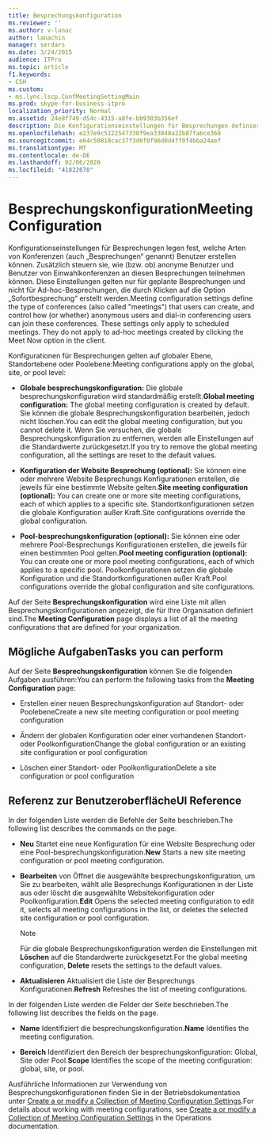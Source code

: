 ```yaml
---
title: Besprechungskonfiguration
ms.reviewer: ''
ms.author: v-lanac
author: lanachin
manager: serdars
ms.date: 3/24/2015
audience: ITPro
ms.topic: article
f1.keywords:
- CSH
ms.custom:
- ms.lync.lscp.ConfMeetingSettingMain
ms.prod: skype-for-business-itpro
localization_priority: Normal
ms.assetid: 24e8f749-d54c-4315-a8fe-bb9303b356ef
description: Die Konfigurationseinstellungen für Besprechungen definieren den Typ von Konferenzen (auch calledmeetings), die Benutzer erstellen können, und Steuern, wie (oder ob) anonyme Benutzer und Benutzer von Einwahlkonferenzen an diesen Konferenzen teilnehmen können. Diese Einstellungen gelten nur für geplante Besprechungen. Sie gelten nicht für Ad-hoc-Besprechungen, die durch Klicken auf die Option Sofortbesprechung erstellt werden.
ms.openlocfilehash: e237e9c5122547338f9ea33848a22b87fabce368
ms.sourcegitcommit: e64c50818cac37f3d6f0f96d0d4ff0f4bba24aef
ms.translationtype: MT
ms.contentlocale: de-DE
ms.lasthandoff: 02/06/2020
ms.locfileid: "41822678"
---
```

# <a name="meeting-configuration"></a><span data-ttu-id="bec60-105">Besprechungskonfiguration</span><span class="sxs-lookup"><span data-stu-id="bec60-105">Meeting Configuration</span></span>

<span data-ttu-id="bec60-p102">Konfigurationseinstellungen für Besprechungen legen fest, welche Arten von Konferenzen (auch „Besprechungen“ genannt) Benutzer erstellen können. Zusätzlich steuern sie, wie (bzw. ob) anonyme Benutzer und Benutzer von Einwahlkonferenzen an diesen Besprechungen teilnehmen können. Diese Einstellungen gelten nur für geplante Besprechungen und nicht für Ad-hoc-Besprechungen, die durch Klicken auf die Option „Sofortbesprechung“ erstellt werden.</span><span class="sxs-lookup"><span data-stu-id="bec60-p102">Meeting configuration settings define the type of conferences (also called "meetings") that users can create, and control how (or whether) anonymous users and dial-in conferencing users can join these conferences. These settings only apply to scheduled meetings. They do not apply to ad-hoc meetings created by clicking the Meet Now option in the client.</span></span>

<span data-ttu-id="bec60-109">Konfigurationen für Besprechungen gelten auf globaler Ebene, Standortebene oder Poolebene:</span><span class="sxs-lookup"><span data-stu-id="bec60-109">Meeting configurations apply on the global, site, or pool level:</span></span>

- <span data-ttu-id="bec60-110">**Globale besprechungskonfiguration:** Die globale besprechungskonfiguration wird standardmäßig erstellt.</span><span class="sxs-lookup"><span data-stu-id="bec60-110">**Global meeting configuration:** The global meeting configuration is created by default.</span></span> <span data-ttu-id="bec60-111">Sie können die globale Besprechungskonfiguration bearbeiten, jedoch nicht löschen.</span><span class="sxs-lookup"><span data-stu-id="bec60-111">You can edit the global meeting configuration, but you cannot delete it.</span></span> <span data-ttu-id="bec60-112">Wenn Sie versuchen, die globale Besprechungskonfiguration zu entfernen, werden alle Einstellungen auf die Standardwerte zurückgesetzt.</span><span class="sxs-lookup"><span data-stu-id="bec60-112">If you try to remove the global meeting configuration, all the settings are reset to the default values.</span></span>

- <span data-ttu-id="bec60-113">**Konfiguration der Website Besprechung (optional):** Sie können eine oder mehrere Website Besprechungs Konfigurationen erstellen, die jeweils für eine bestimmte Website gelten.</span><span class="sxs-lookup"><span data-stu-id="bec60-113">**Site meeting configuration (optional):** You can create one or more site meeting configurations, each of which applies to a specific site.</span></span> <span data-ttu-id="bec60-114">Standortkonfigurationen setzen die globale Konfiguration außer Kraft.</span><span class="sxs-lookup"><span data-stu-id="bec60-114">Site configurations override the global configuration.</span></span>

- <span data-ttu-id="bec60-115">**Pool-besprechungskonfiguration (optional):** Sie können eine oder mehrere Pool-Besprechungs Konfigurationen erstellen, die jeweils für einen bestimmten Pool gelten.</span><span class="sxs-lookup"><span data-stu-id="bec60-115">**Pool meeting configuration (optional):** You can create one or more pool meeting configurations, each of which applies to a specific pool.</span></span> <span data-ttu-id="bec60-116">Poolkonfigurationen setzen die globale Konfiguration und die Standortkonfigurationen außer Kraft.</span><span class="sxs-lookup"><span data-stu-id="bec60-116">Pool configurations override the global configuration and site configurations.</span></span>

<span data-ttu-id="bec60-117">Auf der Seite **Besprechungskonfiguration** wird eine Liste mit allen Besprechungskonfigurationen angezeigt, die für Ihre Organisation definiert sind.</span><span class="sxs-lookup"><span data-stu-id="bec60-117">The **Meeting Configuration** page displays a list of all the meeting configurations that are defined for your organization.</span></span>

## <a name="tasks-you-can-perform"></a><span data-ttu-id="bec60-118">Mögliche Aufgaben</span><span class="sxs-lookup"><span data-stu-id="bec60-118">Tasks you can perform</span></span>

<span data-ttu-id="bec60-119">Auf der Seite **Besprechungskonfiguration** können Sie die folgenden Aufgaben ausführen:</span><span class="sxs-lookup"><span data-stu-id="bec60-119">You can perform the following tasks from the **Meeting Configuration** page:</span></span>

- <span data-ttu-id="bec60-120">Erstellen einer neuen Besprechungskonfiguration auf Standort- oder Poolebene</span><span class="sxs-lookup"><span data-stu-id="bec60-120">Create a new site meeting configuration or pool meeting configuration</span></span>

- <span data-ttu-id="bec60-121">Ändern der globalen Konfiguration oder einer vorhandenen Standort- oder Poolkonfiguration</span><span class="sxs-lookup"><span data-stu-id="bec60-121">Change the global configuration or an existing site configuration or pool configuration</span></span>

- <span data-ttu-id="bec60-122">Löschen einer Standort- oder Poolkonfiguration</span><span class="sxs-lookup"><span data-stu-id="bec60-122">Delete a site configuration or pool configuration</span></span>

## <a name="ui-reference"></a><span data-ttu-id="bec60-123">Referenz zur Benutzeroberfläche</span><span class="sxs-lookup"><span data-stu-id="bec60-123">UI Reference</span></span>

<span data-ttu-id="bec60-124">In der folgenden Liste werden die Befehle der Seite beschrieben.</span><span class="sxs-lookup"><span data-stu-id="bec60-124">The following list describes the commands on the page.</span></span>

- <span data-ttu-id="bec60-125">**Neu** Startet eine neue Konfiguration für eine Website Besprechung oder eine Pool-besprechungskonfiguration.</span><span class="sxs-lookup"><span data-stu-id="bec60-125">**New** Starts a new site meeting configuration or pool meeting configuration.</span></span>

- <span data-ttu-id="bec60-126">**Bearbeiten** von Öffnet die ausgewählte besprechungskonfiguration, um Sie zu bearbeiten, wählt alle Besprechungs Konfigurationen in der Liste aus oder löscht die ausgewählte Websitekonfiguration oder Poolkonfiguration.</span><span class="sxs-lookup"><span data-stu-id="bec60-126">**Edit** Opens the selected meeting configuration to edit it, selects all meeting configurations in the list, or deletes the selected site configuration or pool configuration.</span></span>

    > [!NOTE]
    > <span data-ttu-id="bec60-127">Für die globale Besprechungskonfiguration werden die Einstellungen mit **Löschen** auf die Standardwerte zurückgesetzt.</span><span class="sxs-lookup"><span data-stu-id="bec60-127">For the global meeting configuration, **Delete** resets the settings to the default values.</span></span>

- <span data-ttu-id="bec60-128">**Aktualisieren** Aktualisiert die Liste der Besprechungs Konfigurationen.</span><span class="sxs-lookup"><span data-stu-id="bec60-128">**Refresh** Refreshes the list of meeting configurations.</span></span>

<span data-ttu-id="bec60-129">In der folgenden Liste werden die Felder der Seite beschrieben.</span><span class="sxs-lookup"><span data-stu-id="bec60-129">The following list describes the fields on the page.</span></span>

- <span data-ttu-id="bec60-130">**Name** Identifiziert die besprechungskonfiguration.</span><span class="sxs-lookup"><span data-stu-id="bec60-130">**Name** Identifies the meeting configuration.</span></span>

- <span data-ttu-id="bec60-131">**Bereich** Identifiziert den Bereich der besprechungskonfiguration: Global, Site oder Pool.</span><span class="sxs-lookup"><span data-stu-id="bec60-131">**Scope** Identifies the scope of the meeting configuration: global, site, or pool.</span></span>

<span data-ttu-id="bec60-132">Ausführliche Informationen zur Verwendung von Besprechungskonfigurationen finden Sie in der Betriebsdokumentation unter [Create a or modify a Collection of Meeting Configuration Settings](https://technet.microsoft.com/library/ce6773c1-a0d5-4405-8e32-33a6f3a46a1a.aspx).</span><span class="sxs-lookup"><span data-stu-id="bec60-132">For details about working with meeting configurations, see [Create a or modify a Collection of Meeting Configuration Settings](https://technet.microsoft.com/library/ce6773c1-a0d5-4405-8e32-33a6f3a46a1a.aspx) in the Operations documentation.</span></span>



